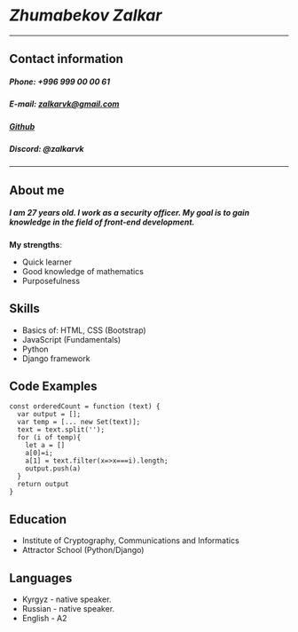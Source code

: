 # *Zhumabekov Zalkar*
****
## **Contact information**
#####  **Phone**: *+996 999 00 00 61*
##### **E-mail**: *zalkarvk@gmail.com*
##### [Github](https://github.com/zohan95)
##### **Discord**: @zalkarvk
*****
## **About me**
##### I am 27 years old. I work as a security officer. My goal is to gain knowledge in the field of front-end development.
**My strengths**:
* Quick learner
* Good knowledge of mathematics
* Purposefulness

## **Skills**
* Basics of: HTML, CSS (Bootstrap)
* JavaScript (Fundamentals)
* Python
* Django framework

## **Code Examples**

```
const orderedCount = function (text) {
  var output = [];
  var temp = [... new Set(text)];
  text = text.split('');
  for (i of temp){
    let a = []
    a[0]=i;
    a[1] = text.filter(x=>x===i).length;
    output.push(a)
  }
  return output
}
```
## **Education**
* Institute of Cryptography, Communications and Informatics
* Attractor School (Python/Django)
## **Languages**
* Kyrgyz - native speaker.
* Russian - native speaker.
* English - A2 
